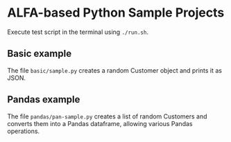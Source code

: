<!-- 
    If viewing raw file in GitPod/GitHub, for easier reading, right-click on the file on Explorer, and select 'Open Preview' 
/-->

# ALFA-based Python Sample Projects

Execute test script in the terminal using `./run.sh`.

## Basic example

The file `basic/sample.py` creates a random Customer object and prints it as JSON.

## Pandas example

The file `pandas/pan-sample.py` creates a list of random Customers and converts them into a Pandas dataframe, allowing various Pandas operations.
